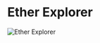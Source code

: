 # Ether Explorer 
![Ether Explorer](https://github.com/theakashshukla/EtherExplorer/assets/49320497/37876978-ea20-4cd9-b901-ba11afa324bf)
